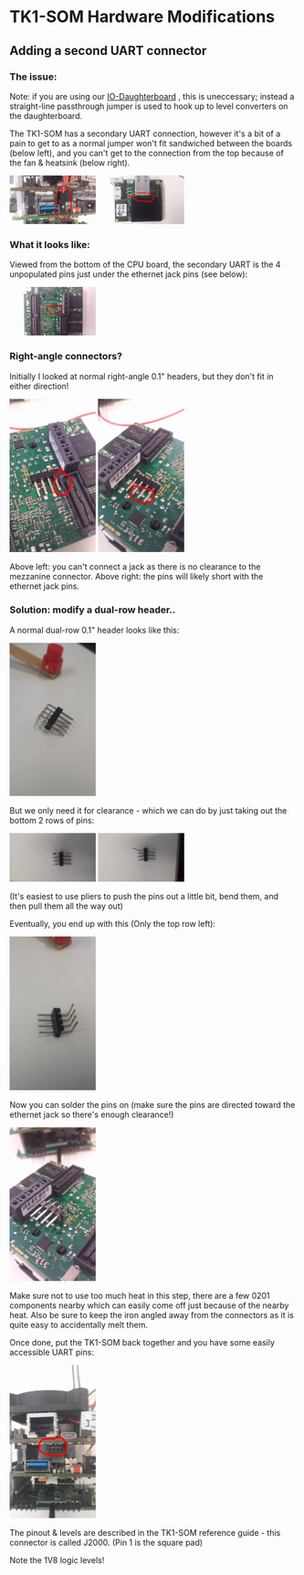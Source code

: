 # TK1-SOM Hardware Modifications

## Adding a second UART connector


### The issue:
Note: if you are using our
[IO-Daughterboard](../DaughterBoard) , this is uneccessary;
instead a straight-line passthrough jumper is used to hook up to level
converters on the daughterboard.

The TK1-SOM has a secondary UART connection, however it's a bit of a
pain to get to as a normal jumper won't fit sandwiched between the
boards (below left), and you can't get to the connection from the top
because of the fan & heatsink (below right).

<img style="width: 30%" src="jumper.jpg" alt="jumper" title="jumper" />
<img style="width: 30%" src="heatsink.jpg" alt="heatsink" title="heatsink" />

### What it looks like:


Viewed from the bottom of the CPU board, the secondary UART is the 4
unpopulated pins just under the ethernet jack pins (see below):

<img style="width: 30%" src="connector.jpg" alt="connector" title="connector" />

### Right-angle connectors?
 Initially I looked at normal right-angle
0.1" headers, but they don't fit in either direction!

<img style="width: 30%" src="clearance.jpg" alt="clearance" title="clearance" />
<img style="width: 30%" src="short.jpg" alt="short" title="short" />

Above left: you can't connect a jack as there is no clearance to the
mezzanine connector. Above right: the pins will likely short with the
ethernet jack pins.

### Solution: modify a dual-row header..


A normal dual-row 0.1" header looks like this:

<img style="width: 30%" src="14203013_1125907040788653_366710481_o.jpg" alt="normal
header" />

But we only need it for clearance - which we can do by just taking out
the bottom 2 rows of pins:

<img style="width: 30%" src="14203078_1125907047455319_543597542_o.jpg" alt="bend
pin" />
<img style="width: 30%" src="14202988_1125907050788652_1468451190_o.jpg" alt="pull
pin" />

(It's easiest to use pliers to push the pins out a little bit, bend
them, and then pull them all the way out)

Eventually, you end up with this (Only the top row left):

<img style="width: 30%" src="14203586_1125907067455317_1649032044_o.jpg" alt="single row
header" />

Now you can solder the pins on (make sure the pins are directed toward
the ethernet jack so there's enough clearance!)

<img style="width: 30%" src="14191325_1125907080788649_54990137_o.jpg" alt="attached
header" />

Make sure not to use too much heat in this step, there are a few 0201
components nearby which can easily come off just because of the nearby
heat. Also be sure to keep the iron angled away from the connectors as
it is quite easy to accidentally melt them.

Once done, put the TK1-SOM back together and you have some easily
accessible UART pins:

<img style="width: 30%" src="final.jpg" alt="final" title="final" />

The pinout & levels are described in the TK1-SOM reference guide - this
connector is called J2000. (Pin 1 is the square pad)

Note the 1V8 logic levels!
